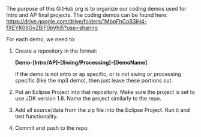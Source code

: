 The purpose of this GitHub org is to organize our coding demos used for Intro and AP final projects. The coding demos can be found here:
https://drive.google.com/drive/folders/1MbpFhCoB3iH4-fXEYK06GvZBlF0bVhj5?usp=sharing

For each demo, we need to:
1) Create a repository in the format:

    **Demo-[Intro/AP]-[Swing/Processing]-[DemoName]**

    If the demo is not intro or ap specific, or is not swing or processing specific (like the mp3 demo), then just leave these portions out.
    
3) Put an Eclipse Project into that repository. Make sure the project is set to use JDK version 1.8. Name the project similarly to the repo.

4) Add all source/data from the zip file into the Eclipse Project. Run it and test functionality.

5) Commit and push to the repo.
